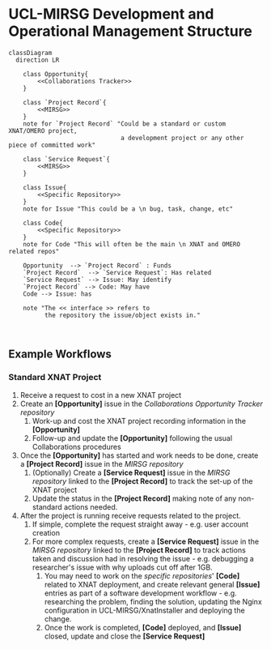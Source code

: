 # UCL-MIRSG Development and Operational Management Structure

```mermaid
classDiagram
  direction LR

    class Opportunity{
        <<Collaborations Tracker>>
    }
    
    class `Project Record`{
        <<MIRSG>> 
    }
    note for `Project Record` "Could be a standard or custom XNAT/OMERO project, 
                               a development project or any other piece of committed work"
    
    class `Service Request`{
        <<MIRSG>> 
    }

    class Issue{
        <<Specific Repository>> 
    }
    note for Issue "This could be a \n bug, task, change, etc"

    class Code{
        <<Specific Repository>> 
    }
    note for Code "This will often be the main \n XNAT and OMERO related repos"

    Opportunity  --> `Project Record` : Funds
    `Project Record`  --> `Service Request`: Has related
    `Service Request` --> Issue: May identify
    `Project Record` --> Code: May have
    Code --> Issue: has

    note "The << interface >> refers to 
          the repository the issue/object exists in."



```

## Example Workflows

### Standard XNAT Project

1. Receive a request to cost in a new XNAT project
2. Create an **[Opportunity]** issue in the *Collaborations Opportunity Tracker repository*
   1. Work-up and cost the XNAT project recording information in the **[Opportunity]**
   2. Follow-up and update the **[Opportunity]** following the usual Collaborations procedures
3. Once the **[Opportunity]** has started and work needs to be done, create a **[Project Record]** issue in the *MIRSG repository*
   1. (Optionally) Create a **[Service Request]** issue in the *MIRSG repository* linked to the **[Project Record]** to track the set-up of the XNAT project
   2. Update the status in the **[Project Record]** making note of any non-standard actions needed.
4. After the project is running receive requests related to the project.
   1. If simple, complete the request straight away - e.g. user account creation
   2. For more complex requests, create a **[Service Request]** issue in the *MIRSG repository* linked to the **[Project Record]** to track actions taken and discussion had in resolving the issue - e.g. debugging a researcher's issue with why uploads cut off after 1GB.
      1. You may need to work on the *specific repositories*' **[Code]** related to XNAT deployment, and create relevant general **[Issue]** entries as part of a software development workflow - e.g. researching the problem, finding the solution, updating the Nginx configuration in UCL-MIRSG/XnatInstaller and deploying the change.
      2. Once the work is completed, **[Code]** deployed, and **[Issue]** closed, update and close the **[Service Request]**